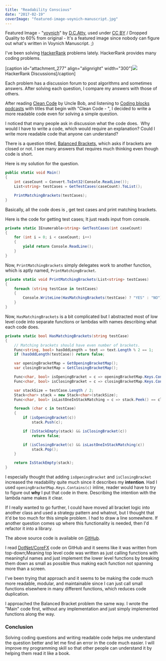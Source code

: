 ```yaml
---
title: "Readability Conscious"
date: "2017-02-19"
coverImage: "featured-image-voynich-manuscript.jpg"
---
```


Featured Image - "[voynich](https://www.flickr.com/photos/figgenhoffer/2393781060/in/photolist-4DwKHf-6bPEf-5cD6N1-5cyPXP-5cD6W1-5cyQvi-5cD6YW-5cD75h-5cD6Sj-5cyQqv-yY54S-yY54V-87DHYs-mrZ7WV-eSstSZ-5cD7h1-6iiRn5-4pHvoE-cCqgiU-szWvt-c6niF5-c6nkQd-szSmU-c6mgyY-c6mTe1-c6nesd-yUjFT-c6maY1-c6mY3w-9tdawJ-c6mrm3-c6mxf1-c6nbMw-c6mnih-c6npwY-c6nx9U-c6mM1q-59qPmR-c6mBb9-c6n5FE-c6mFMN-c6n7CL-2fhmqn-4Vc476-6bLgg-5cT71Z-59v3Es-6bLcc-59v3Rb-6bL7S)" by [D.C.Atty](https://www.flickr.com/photos/figgenhoffer/), used under [CC BY](http://creativecommons.org/licenses/by/2.0/) / Dropped Quality to 60% from original - It's a featured image since nobody can figure out what's written in Voynich Manuscript. ;)

I've been solving [HackerRank](https://www.hackerrank.com) problems lately. HackerRank provides many coding problems.

\[caption id="attachment_277" align="alignright" width="300"\]![](./images/HackerRank-Discussion-300x208.jpg) HackerRank Discussions\[/caption\]

Each problem has a discussion forum to post algorithms and sometimes answers. After solving each question, I compare my answers with those of others.

After reading [Clean Code](https://www.amazon.com/Clean-Code-Handbook-Software-Craftsmanship/dp/0132350882) by Uncle Bob, and listening to [Coding blocks podcasts](http://www.codingblocks.net/) with titles that begin with "Clean Code - ", I decided to write a more readable code even for solving a simple question.

I noticed that many people ask in discussion what the code does.  Why would I have to write a code, which would require an explanation? Could I write more readable code that anyone can understand?

There is a question titled, [Balanced Brackets](https://www.hackerrank.com/challenges/balanced-brackets), which asks if brackets are closed or not. I see many answers that requires much thinking even though code is short.

Here is my solution for the question.

```csharp
public static void Main()
{
	int caseCount = Convert.ToInt32(Console.ReadLine());
	List<string> testCases = GetTestCases(caseCount).ToList();

	PrintMatchingBrackets(testCases);
}
```

Basically, all the code does is , get test cases and print matching brackets.

Here is the code for getting test cases; It just reads input from console.

```csharp
private static IEnumerable<string> GetTestCases(int caseCount)
{
	for (int i = 0; i < caseCount; i++)
	{
		yield return Console.ReadLine();
	}
}
```

Now, `PrintMatchingBrackets` simply delegates work to another function, which is aptly named, `PrintMatchingBracket`.

```csharp
private static void PrintMatchingBrackets(List<string> testCases)
{
	foreach (string testCase in testCases)
	{
		Console.WriteLine(HasMatchingBrackets(testCase) ? "YES" : "NO");
	}
}
```

Now, `HasMatchingBrackets` is a bit complicated but I abstracted most of low level code into separate functions or lambdas with names describing what each code does.

```csharp
private static bool HasMatchingBrackets(string testCase)
{
	// Matching brackets should have even number of brackets.
	Func<string, bool> hasOddLength = text => text.Length % 2 == 1;
	if (hasOddLength(testCase)) return false;

	var openingBracketMap = GetOpeningBracketMap();
	var closingBracketMap = GetClosingBracketMap();

	Func<char, bool> isOpeningBracket = c => openingBracketMap.Keys.Contains(c);
	Func<char, bool> isClosingBracket = c => closingBracketMap.Keys.Contains(c);

	var stackSize = testCase.Length / 2;
	Stack<char> stack = new Stack<char>(stackSize);
	Func<char, bool> isLastOneInStackMatching = c => stack.Peek() == closingBracketMap\[c\];

	foreach (char c in testCase)
	{
		if (isOpeningBracket(c))
			stack.Push(c);

		if (IsStackEmpty(stack) && isClosingBracket(c))
			return false;

		if (isClosingBracket(c) && isLastOneInStackMatching(c))
			stack.Pop();
	}

	return IsStackEmpty(stack);
}
```

I especially thought that adding `isOpeningBracket` and `isClosingBracket` increased the readability quite much since it describes my **intention**. Had I used `openingBracketMap.Keys.Contains(c)` inline, reader would have to try to figure out **why** I put that code in there. Describing the intention with the lambda name makes it clear.

If I really wanted to go further, I could have moved all bracket logic into another class and used a strategy pattern and whatnot, but I thought that it'd be too much for this simple problem. I had to draw a line somewhere. If another question comes up where this functionality is needed, then I'd refactor it into a library.

The above source code is available on [GitHub](https://github.com/dance2die/Problems.HackerRank/blob/master/Problems.HackerRank.DataStructure/Stacks/BalancedBrackets.cs).

I read [DotNet/CoreFX](https://github.com/dotnet/corefx) code on GitHub and it seems like it was written from top-down;Meaning top level code was written as just calling functions with meaningful names and just implement the lower level functions by breaking them down as small as possible thus making each function not spanning more than a screen.

I've been trying that approach and it seems to be making the code much more readable, modular, and maintainable since I can just call small functions elsewhere in many different functions, which reduces code duplication.

I approached the Balanced Bracket problem the same way. I wrote the "Main" code first, without any implementation and just simply implemented functions along the way.

### Conclusion

Solving coding questions and writing readable code helps me understand the question better and let me find an error in the code much easier. I will improve my programming skill so that other people can understand it by helping them read it like a book.
